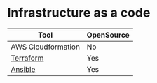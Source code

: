 
# Infrastructure as a code

| Tool                                   | OpenSource |
|----------------------------------------|------------|
| AWS Cloudformation                     | No         |
| [Terraform](https://www.terraform.io/) | Yes        |
| [Ansible](https://www.ansible.com/)    | Yes        |